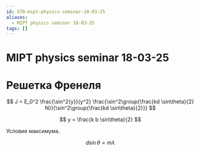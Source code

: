 ```yaml
---
id: 570-mipt-physics-seminar-18-03-25
aliases:
  - MIPT physics seminar 18-03-25
tags: []
---
```


# MIPT physics seminar 18-03-25

# Решетка Френеля

$$
J = E_0^2 \frac{\sin^2{y}}{y^2} \frac{\sin^2\group{\frac{kd \sin\theta}{2} N}}{\sin^2\group{\frac{kd \sin\theta}{2}}}
$$

$$
y = \frac{k b \sin\theta}{2}
$$

Условие максимума.

$$
d \sin\theta = m \lambda
$$
